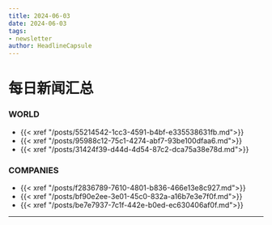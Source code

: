 ```yaml
---
title: 2024-06-03
date: 2024-06-03
tags: 
- newsletter
author: HeadlineCapsule
---
```


# 每日新闻汇总

### WORLD

- {{< xref "/posts/55214542-1cc3-4591-b4bf-e335538631fb.md">}}
- {{< xref "/posts/95988c12-75c1-4274-abf7-93be100dfaa6.md">}}
- {{< xref "/posts/31424f39-d44d-4d54-87c2-dca75a38e78d.md">}}

### COMPANIES

- {{< xref "/posts/f2836789-7610-4801-b836-466e13e8c927.md">}}
- {{< xref "/posts/bf90e2ee-3e01-45c0-832a-a16b7e3e7f0f.md">}}
- {{< xref "/posts/be7e7937-7c1f-442e-b0ed-ec630406af0f.md">}}

---

